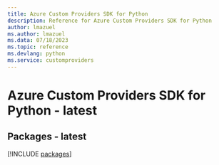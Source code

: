 ```yaml
---
title: Azure Custom Providers SDK for Python
description: Reference for Azure Custom Providers SDK for Python
author: lmazuel
ms.author: lmazuel
ms.data: 07/18/2023
ms.topic: reference
ms.devlang: python
ms.service: customproviders
---
```

# Azure Custom Providers SDK for Python - latest
## Packages - latest
[!INCLUDE [packages](custom-providers-index.md)]